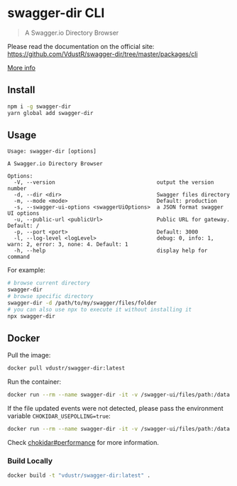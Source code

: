 # swagger-dir CLI

> A Swagger.io Directory Browser

Please read the documentation on the official site: <https://github.com/VdustR/swagger-dir/tree/master/packages/cli>

[More info](../../README.md)

## Install

```sh
npm i -g swagger-dir
yarn global add swagger-dir
```

## Usage

```
Usage: swagger-dir [options]

A Swagger.io Directory Browser

Options:
  -V, --version                                output the version number
  -d, --dir <dir>                              Swagger files directory
  -m, --mode <mode>                            Default: production
  -s, --swagger-ui-options <swaggerUiOptions>  a JSON format swagger UI options
  -u, --public-url <publicUrl>                 Public URL for gateway. Default: /
  -p, --port <port>                            Default: 3000
  -l, --log-level <logLevel>                   debug: 0, info: 1, warn: 2, error: 3, none: 4. Default: 1
  -h, --help                                   display help for command
```

For example:

```sh
# browse current directory
swagger-dir
# browse specific directory
swagger-dir -d /path/to/my/swagger/files/folder
# you can also use npx to execute it without installing it
npx swagger-dir
```

## Docker

Pull the image:

```sh
docker pull vdustr/swagger-dir:latest
```

Run the container:

```sh
docker run --rm --name swagger-dir -it -v /swagger-ui/files/path:/data -p 80:3000 vdustr/swagger-dir:latest
```

If the file updated events were not detected, please pass the environment variable `CHOKIDAR_USEPOLLING=true`:

```sh
docker run --rm --name swagger-dir -it -v /swagger-ui/files/path:/data -p 80:3000 -e CHOKIDAR_USEPOLLING=true vdustr/swagger-dir:latest
```

Check [chokidar#performance](https://github.com/paulmillr/chokidar#performance) for more information.

### Build Locally

```sh
docker build -t "vdustr/swagger-dir:latest" .
```
